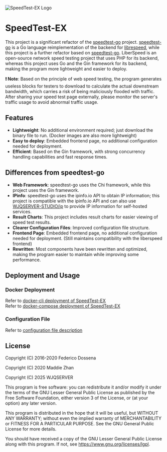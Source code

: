 ![SpeedTest-EX Logo](https://raw.githubusercontent.com/WJQSERVER/speedtest-ex/main/web/pages/favicon_inverted.png)

# SpeedTest-EX

This project is a significant refactor of the [speedtest-go](https://github.com/librespeed/speedtest-go) project. [speedtest-go](https://github.com/librespeed/speedtest-go) is a Go language reimplementation of the backend for [librespeed](https://github.com/librespeed/speedtest), while this project is a further refactor based on [speedtest-go](https://github.com/librespeed/speedtest-go). LiberSpeed is an open-source network speed testing project that uses PHP for its backend, whereas this project uses Go and the Gin framework for its backend, making the program more lightweight and easier to deploy.

**❗ Note**: Based on the principle of web speed testing, the program generates useless blocks for testers to download to calculate the actual downstream bandwidth, which carries a risk of being maliciously flooded with traffic. After sharing your speed test page externally, please monitor the server's traffic usage to avoid abnormal traffic usage.

## Features
- **Lightweight**: No additional environment required; just download the binary file to run. (Docker images are also more lightweight)
- **Easy to deploy**: Embedded frontend page, no additional configuration needed for deployment.
- **Efficient**: Based on the Gin framework, with strong concurrency handling capabilities and fast response times.

## Differences from speedtest-go
- **Web Framework**: speedtest-go uses the Chi framework, while this project uses the Gin framework.
- **IPinfo**: speedtest-go uses the ipinfo.io API to obtain IP information; this project is compatible with the ipinfo.io API and can also use [WJQSERVER-STUDIO/ip](https://github.com/WJQSERVER-STUDIO/ip) to provide IP information for self-hosted services.
- **Result Charts**: This project includes result charts for easier viewing of speed test results.
- **Clearer Configuration Files**: Improved configuration file structure.
- **Frontend Page**: Embedded frontend page, no additional configuration needed for deployment. (Still maintains compatibility with the liberspeed frontend)
- **Rewritten**: Most components have been rewritten and optimized, making the program easier to maintain while improving some performance.

## Deployment and Usage
### Docker Deployment
Refer to [docker-cli deployment of SpeedTest-EX](https://github.com/WJQSERVER/speedtest-ex/blob/main/docs/docker/docker-cli_en.md)  
Refer to [docker-compose deployment of SpeedTest-EX](https://github.com/WJQSERVER/speedtest-ex/blob/main/docs/docker/docker-compose_en.md)

### Configuration File
Refer to [configuration file description](https://github.com/WJQSERVER/speedtest-ex/blob/main/docs/config/config_en.md)

## License
Copyright (C) 2016-2020 Federico Dossena

Copyright (C) 2020 Maddie Zhan

Copyright (C) 2025 WJQSERVER

This program is free software: you can redistribute it and/or modify
it under the terms of the GNU Lesser General Public License as published by
the Free Software Foundation, either version 3 of the License, or
(at your option) any later version.

This program is distributed in the hope that it will be useful,
but WITHOUT ANY WARRANTY; without even the implied warranty of
MERCHANTABILITY or FITNESS FOR A PARTICULAR PURPOSE.  See the
GNU General Public License for more details.

You should have received a copy of the GNU Lesser General Public License
along with this program.  If not, see <https://www.gnu.org/licenses/lgpl>.
